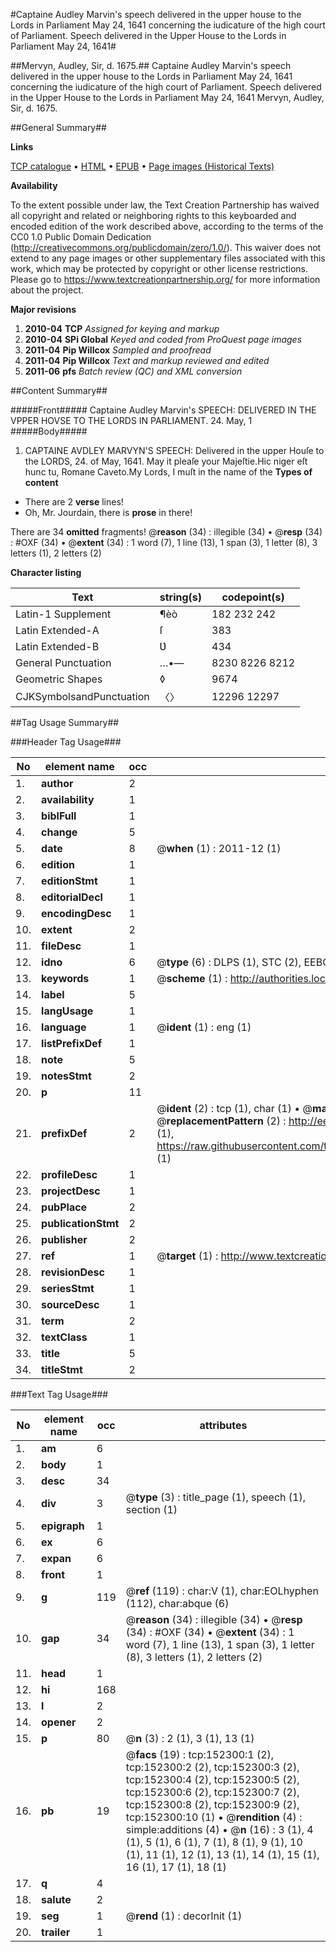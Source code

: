#Captaine Audley Marvin's speech delivered in the upper house to the Lords in Parliament May 24, 1641 concerning the iudicature of the high court of Parliament. Speech delivered in the Upper House to the Lords in Parliament May 24, 1641#

##Mervyn, Audley, Sir, d. 1675.##
Captaine Audley Marvin's speech delivered in the upper house to the Lords in Parliament May 24, 1641 concerning the iudicature of the high court of Parliament.
Speech delivered in the Upper House to the Lords in Parliament May 24, 1641
Mervyn, Audley, Sir, d. 1675.

##General Summary##

**Links**

[TCP catalogue](http://www.ota.ox.ac.uk/tcp/)  • 
[HTML](http://tei.it.ox.ac.uk/tcp/Texts-HTML/free/A89/A89100.html)  • 
[EPUB](http://tei.it.ox.ac.uk/tcp/Texts-EPUB/free/A89/A89100.epub) • 
[Page images (Historical Texts)](https://historicaltexts.jisc.ac.uk/eebo-38875564e)

**Availability**

To the extent possible under law, the Text Creation Partnership has waived all copyright and related or neighboring rights to this keyboarded and encoded edition of the work described above, according to the terms of the CC0 1.0 Public Domain Dedication (http://creativecommons.org/publicdomain/zero/1.0/). This waiver does not extend to any page images or other supplementary files associated with this work, which may be protected by copyright or other license restrictions. Please go to https://www.textcreationpartnership.org/ for more information about the project.

**Major revisions**

1. __2010-04__ __TCP__ *Assigned for keying and markup*
1. __2010-04__ __SPi Global__ *Keyed and coded from ProQuest page images*
1. __2011-04__ __Pip Willcox__ *Sampled and proofread*
1. __2011-04__ __Pip Willcox__ *Text and markup reviewed and edited*
1. __2011-06__ __pfs__ *Batch review (QC) and XML conversion*

##Content Summary##

#####Front#####
Captaine Audley Marvin's SPEECH: DELIVERED IN THE VPPER HOVSE TO THE LORDS IN PARLIAMENT. 24.
May, 1
#####Body#####

1. CAPTAINE AVDLEY MARVYN'S SPEECH: Delivered in the upper Houſe to the LORDS, 24. of
May, 1641.
May it pleaſe your Majeſtie.Hic niger eſt hunc tu, Romane Caveto.My Lords, I muſt in the name of the
**Types of content**

  * There are 2 **verse** lines!
  * Oh, Mr. Jourdain, there is **prose** in there!

There are 34 **omitted** fragments! 
 @__reason__ (34) : illegible (34)  •  @__resp__ (34) : #OXF (34)  •  @__extent__ (34) : 1 word (7), 1 line (13), 1 span (3), 1 letter (8), 3 letters (1), 2 letters (2)

**Character listing**


|Text|string(s)|codepoint(s)|
|---|---|---|
|Latin-1 Supplement|¶èò|182 232 242|
|Latin Extended-A|ſ|383|
|Latin Extended-B|Ʋ|434|
|General Punctuation|…•—|8230 8226 8212|
|Geometric Shapes|◊|9674|
|CJKSymbolsandPunctuation|〈〉|12296 12297|

##Tag Usage Summary##

###Header Tag Usage###

|No|element name|occ|attributes|
|---|---|---|---|
|1.|__author__|2||
|2.|__availability__|1||
|3.|__biblFull__|1||
|4.|__change__|5||
|5.|__date__|8| @__when__ (1) : 2011-12 (1)|
|6.|__edition__|1||
|7.|__editionStmt__|1||
|8.|__editorialDecl__|1||
|9.|__encodingDesc__|1||
|10.|__extent__|2||
|11.|__fileDesc__|1||
|12.|__idno__|6| @__type__ (6) : DLPS (1), STC (2), EEBO-CITATION (1), OCLC (1), VID (1)|
|13.|__keywords__|1| @__scheme__ (1) : http://authorities.loc.gov/ (1)|
|14.|__label__|5||
|15.|__langUsage__|1||
|16.|__language__|1| @__ident__ (1) : eng (1)|
|17.|__listPrefixDef__|1||
|18.|__note__|5||
|19.|__notesStmt__|2||
|20.|__p__|11||
|21.|__prefixDef__|2| @__ident__ (2) : tcp (1), char (1)  •  @__matchPattern__ (2) : ([0-9\-]+):([0-9IVX]+) (1), (.+) (1)  •  @__replacementPattern__ (2) : http://eebo.chadwyck.com/downloadtiff?vid=$1&page=$2 (1), https://raw.githubusercontent.com/textcreationpartnership/Texts/master/tcpchars.xml#$1 (1)|
|22.|__profileDesc__|1||
|23.|__projectDesc__|1||
|24.|__pubPlace__|2||
|25.|__publicationStmt__|2||
|26.|__publisher__|2||
|27.|__ref__|1| @__target__ (1) : http://www.textcreationpartnership.org/docs/. (1)|
|28.|__revisionDesc__|1||
|29.|__seriesStmt__|1||
|30.|__sourceDesc__|1||
|31.|__term__|2||
|32.|__textClass__|1||
|33.|__title__|5||
|34.|__titleStmt__|2||


###Text Tag Usage###

|No|element name|occ|attributes|
|---|---|---|---|
|1.|__am__|6||
|2.|__body__|1||
|3.|__desc__|34||
|4.|__div__|3| @__type__ (3) : title_page (1), speech (1), section (1)|
|5.|__epigraph__|1||
|6.|__ex__|6||
|7.|__expan__|6||
|8.|__front__|1||
|9.|__g__|119| @__ref__ (119) : char:V (1), char:EOLhyphen (112), char:abque (6)|
|10.|__gap__|34| @__reason__ (34) : illegible (34)  •  @__resp__ (34) : #OXF (34)  •  @__extent__ (34) : 1 word (7), 1 line (13), 1 span (3), 1 letter (8), 3 letters (1), 2 letters (2)|
|11.|__head__|1||
|12.|__hi__|168||
|13.|__l__|2||
|14.|__opener__|2||
|15.|__p__|80| @__n__ (3) : 2 (1), 3 (1), 13 (1)|
|16.|__pb__|19| @__facs__ (19) : tcp:152300:1 (2), tcp:152300:2 (2), tcp:152300:3 (2), tcp:152300:4 (2), tcp:152300:5 (2), tcp:152300:6 (2), tcp:152300:7 (2), tcp:152300:8 (2), tcp:152300:9 (2), tcp:152300:10 (1)  •  @__rendition__ (4) : simple:additions (4)  •  @__n__ (16) : 3 (1), 4 (1), 5 (1), 6 (1), 7 (1), 8 (1), 9 (1), 10 (1), 11 (1), 12 (1), 13 (1), 14 (1), 15 (1), 16 (1), 17 (1), 18 (1)|
|17.|__q__|4||
|18.|__salute__|2||
|19.|__seg__|1| @__rend__ (1) : decorInit (1)|
|20.|__trailer__|1||
